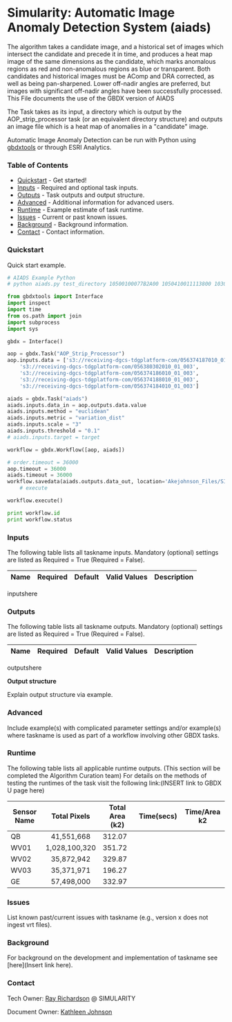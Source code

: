 # Simularity: Automatic Image Anomaly Detection System (aiads)

The algorithm takes a candidate image, and a historical set of images which intersect the candidate and precede it in time, and produces a heat map image of the same dimensions as the candidate, which marks anomalous regions as red and non-anomalous regions as blue or transparent.
Both candidates and historical images must be AComp and DRA corrected, as well as being pan-sharpened. Lower off-nadir angles are preferred, but images with significant off-nadir angles have been successfully processed.
This File documents the use of the GBDX version of AIADS

The Task takes as its input, a directory which is output by the AOP_strip_processor
task (or an equivalent directory structure) and outputs an image file which is a
heat map of anomalies in a "candidate" image.

Automatic Image Anomaly Detection can be run with Python using [gbdxtools](https://github.com/DigitalGlobe/gbdxtools) or through ESRI Analytics.

### Table of Contents
 * [Quickstart](#quickstart) - Get started!
 * [Inputs](#inputs) - Required and optional task inputs.
 * [Outputs](#outputs) - Task outputs and output structure.
 * [Advanced](#advanced) - Additional information for advanced users.
 * [Runtime](#runtime) - Example estimate of task runtime.
 * [Issues](#issues) - Current or past known issues.
 * [Background](#background) - Background information.
 * [Contact](#contact) - Contact information.

### Quickstart

Quick start example.

```python
# AIADS Example Python
# python aiads.py test_directory 10500100077B2A00 1050410011113800 1030010063143700 10300100649F2800 103001003E418400

from gbdxtools import Interface
import inspect
import time
from os.path import join
import subprocess
import sys

gbdx = Interface()

aop = gbdx.Task("AOP_Strip_Processor")
aop.inputs.data = ['s3://receiving-dgcs-tdgplatform-com/056374187010_01_003',
	's3://receiving-dgcs-tdgplatform-com/056380302010_01_003',
	's3://receiving-dgcs-tdgplatform-com/056374186010_01_003',
	's3://receiving-dgcs-tdgplatform-com/056374188010_01_003',
	's3://receiving-dgcs-tdgplatform-com/056374184010_01_003']

aiads = gbdx.Task("aiads")
aiads.inputs.data_in = aop.outputs.data.value
aiads.inputs.method = "euclidean"
aiads.inputs.metric = "variation_dist"
aiads.inputs.scale = "3"
aiads.inputs.threshold = "0.1"
# aiads.inputs.target = target

workflow = gbdx.Workflow([aop, aiads])

# order.timeout = 36000
aop.timeout = 36000
aiads.timeout = 36000
workflow.savedata(aiads.outputs.data_out, location='Akejohnson_Files/SIMILARITY/Test1')
    # execute

workflow.execute()

print workflow.id
print workflow.status
```

### Inputs

The following table lists all taskname inputs.
Mandatory (optional) settings are listed as Required = True (Required = False).

  Name  |  Required  |  Default  |  Valid Values  |  Description  
--------|:----------:|-----------|----------------|---------------
inputshere


### Outputs

The following table lists all taskname outputs.
Mandatory (optional) settings are listed as Required = True (Required = False).

  Name  |  Required  |  Default  |  Valid Values  |  Description
--------|:----------:|-----------|----------------|---------------
outputshere

**Output structure**

Explain output structure via example.


### Advanced
Include example(s) with complicated parameter settings and/or example(s) where
taskname is used as part of a workflow involving other GBDX tasks.

### Runtime

The following table lists all applicable runtime outputs. (This section will be completed the Algorithm Curation team)
For details on the methods of testing the runtimes of the task visit the following link:(INSERT link to GBDX U page here)

  Sensor Name  | Total Pixels |  Total Area (k2)  |  Time(secs)  |  Time/Area k2
--------|:----------:|-----------|----------------|---------------
QB | 41,551,668 | 312.07 |  |  
WV01| 1,028,100,320 |351.72 | |
WV02|35,872,942|329.87| |
WV03|35,371,971|196.27| |
GE| 57,498,000|332.97| |

### Issues
List known past/current issues with taskname (e.g., version x does not ingest vrt files).


### Background
For background on the development and implementation of taskname see [here](Insert link here).


### Contact
Tech Owner: [Ray Richardson](ray@simularity.com) @ SIMULARITY

Document Owner: [Kathleen Johnson](kajohnso@digitalglobe.com)



